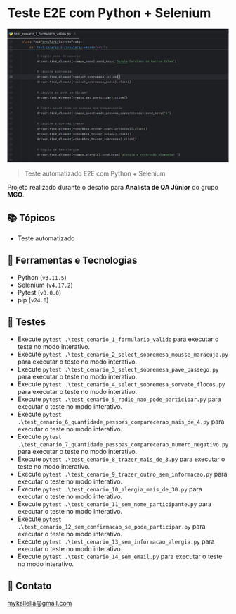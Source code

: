 # Teste E2E com Python + Selenium

![preview](./preview1.png)
 
> Teste automatizado E2E com Python + Selenium

 Projeto realizado durante o desafio para **Analista de QA Júnior** do grupo **MGO**.
 
## 📚 Tópicos

- Teste automatizado

## 🔧 Ferramentas e Tecnologias

- Python (`v3.11.5`)
- Selenium (`v4.17.2`)
- Pytest (`v8.0.0`)
- pip (`v24.0`)

## 🔧 Testes

- Execute `pytest .\test_cenario_1_formulario_valido` para executar o teste no modo interativo.
- Execute `pytest .\test_cenario_2_select_sobremesa_mousse_maracuja.py` para executar o teste no modo interativo.
- Execute `pytest .\test_cenario_3_select_sobremesa_pave_passego.py` para executar o teste no modo interativo.
- Execute `pytest .\test_cenario_4_select_sobremesa_sorvete_flocos.py` para executar o teste no modo interativo.
- Execute `pytest .\test_cenario_5_radio_nao_pode_participar.py` para executar o teste no modo interativo.
- Execute `pytest .\test_cenario_6_quantidade_pessoas_comparecerao_mais_de_4.py` para executar o teste no modo interativo.
- Execute `pytest .\test_cenario_7_quantidade_pessoas_comparecerao_numero_negativo.py` para executar o teste no modo interativo.
- Execute `pytest .\test_cenario_8_trazer_mais_de_3.py` para executar o teste no modo interativo.
- Execute `pytest .\test_cenario_9_trazer_outro_sem_informacao.py` para executar o teste no modo interativo.
- Execute `pytest .\test_cenario_10_alergia_mais_de_30.py` para executar o teste no modo interativo.
- Execute `pytest .\test_cenario_11_sem_nome_participante.py` para executar o teste no modo interativo.
- Execute `pytest .\test_cenario_12_sem_confirmacao_se_pode_participar.py` para executar o teste no modo interativo.
- Execute `pytest .\test_cenario_13_sem_informacao_alergia.py` para executar o teste no modo interativo.
- Execute `pytest .\test_cenario_14_sem_email.py` para executar o teste no modo interativo.

## 🔗 Contato

mykallella@gmail.com
